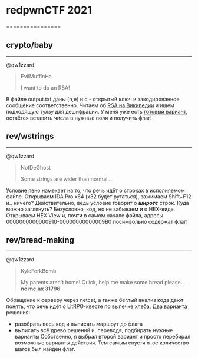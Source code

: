 # redpwnCTF 2021
================
## crypto/baby
--------------
@qw1zzard
>EvilMuffinHa
>
>I want to do an RSA!

В файле output.txt даны (n,e) и c - открытый ключ и закодированное сообщение соответственно.
Читаем об [RSA на Википедии](https://en.wikipedia.org/wiki/RSA_(cryptosystem)) и ищем подходящую тулзу для дешифрации.
У меня уже есть [готовый вариант](https://www.dcode.fr/rsa-cipher), остаётся вставить числа в нужные поля и получить флаг!

## rev/wstrings
---------------
@qw1zzard
>NotDeGhost
>
>Some strings are wider than normal...

Условие явно намекает на то, что речь идёт о строках в исполняемом файле.
Открываем IDA Pro x64 (x32 будет ругаться), зажимаем Shift+F12 и.. ничего?
Действительно, ведь условие говорит о ***широте*** строк.
Куда можно заглянуть? Безусловно, код, но не забываем и о HEX-виде.
Открываем HEX View и, почти в самом начале файла, адресы  0000000000000910-00000000000009B0 посимвольно содержат флаг!

## rev/bread-making
-------------------
@qw1zzard
>KyleForkBomb
>
>My parents aren't home! Quick, help me make some bread please...
>**nc mc.ax 31796**

Обращение к серверу через netcat, а также беглый анализ кода дают понять, что речь идёт о LitRPG-квесте по выпечке хлеба.
Два варианта решения:
- разобрать весь код и выписать маршрут до флага
- выписать всё древо решений и, переводя, подбирать нужные варианты
Собственно, я выбрал второй вариант и просто перебирал возможные варианты действия.
Тем самым спустя n-ое количество шагов был найден флаг.
